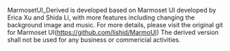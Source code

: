 MarmosetUI_Derived is developed based on Marmoset UI developed by Erica Xu and Shida Li, with more features including changing the background image and music. For more details, please visit the original git for Marmoset UI(https://github.com/lishid/MarmoUI) The derived version shall not be used for any business or commericial activities.

